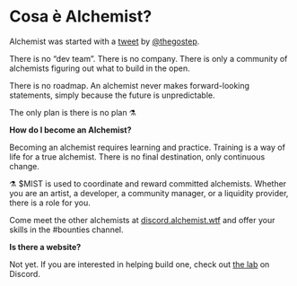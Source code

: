 # Cosa è Alchemist?

Alchemist was started with a [tweet](https://twitter.com/thegostep/status/1358159173440184322?s=20) by [@thegostep](https://twitter.com/thegostep).

There is no “dev team”. There is no company. There is only a community of alchemists figuring out what to build in the open.

There is no roadmap. An alchemist never makes forward-looking statements, simply because the future is unpredictable.

The only plan is there is no plan ⚗️

**How do I become an Alchemist?**

Becoming an alchemist requires learning and practice. Training is a way of life for a true alchemist. There is no final destination, only continuous change.

⚗️ $MIST is used to coordinate and reward committed alchemists. Whether you are an artist, a developer, a community manager, or a liquidity provider, there is a role for you.

Come meet the other alchemists at [discord.alchemist.wtf](http://discord.alchemist.wtf) and offer your skills in the \#bounties channel.

**Is there a website?**

Not yet. If you are interested in helping build one, check out [the lab](https://discord.gg/UQB4MwG4c8) on Discord.

